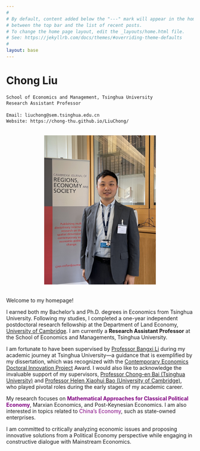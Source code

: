 ```yaml
---
#
# By default, content added below the "---" mark will appear in the home page
# between the top bar and the list of recent posts.
# To change the home page layout, edit the _layouts/home.html file.
# See: https://jekyllrb.com/docs/themes/#overriding-theme-defaults
#
layout: base
---
```


# Chong Liu

```
School of Economics and Management, Tsinghua University
Research Assistant Professor

Email: liuchong@sem.tsinghua.edu.cn
Website: https://chong-thu.github.io/LiuChong/
```

<br/>

<div  align="center"> 
<img src="zhaopian.JPG" width = "300" height = "400"/>
</div>

<br/>

Welcome to my homepage!

I earned both my Bachelor’s and Ph.D. degrees in Economics from Tsinghua University. Following my studies, I completed a one-year independent postdoctoral research fellowship at the Department of Land Economy, [University of Cambridge](https://www.landecon.cam.ac.uk/person/chong-liu). I am currently a **Research Assistant Professor** at the School of Economics and Managements, Tsinghua University.

I am fortunate to have been supervised by [Professor Bangxi Li](https://www.tioe.tsinghua.edu.cn/info/1180/2221.htm) during my academic journey at Tsinghua University—a guidance that is exemplified by my dissertation, which was recognized with the [Contemporary Economics Doctoral Innovation Project](https://www.nefchina.org/homefile/03d0f883-c99f-4d5f-886e-819ef9ee754b.pdf) Award. I would also like to acknowledge the invaluable support of my supervisors, [Professor Chong-en Bai (Tsinghua University)](https://www.sem.tsinghua.edu.cn/en/info/1215/7001.htm) and [Professor Helen Xiaohui Bao (University of Cambridge)](https://www.landecon.cam.ac.uk/directory/dr-helen-xiaohui-bao), who played pivotal roles during the early stages of my academic career.

My research focuses on **<font color=purple>Mathematical Approaches for Classical Political Economy</font>**, Marxian Economics, and Post-Keynesian Economics. I am also interested in topics related to <font color=purple>China’s Economy</font>, such as state-owned enterprises.

<p hidden>, and in applying <font color=purple>Spatial Analysis</font> methods.</p>

I am committed to critically analyzing economic issues and proposing innovative solutions from a Political Economy perspective while engaging in constructive dialogue with Mainstream Economics.

<br/>
<br/>